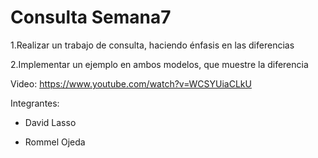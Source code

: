 # Consulta Semana7
1.Realizar un trabajo de consulta, haciendo énfasis en las diferencias

2.Implementar un ejemplo en ambos modelos, que muestre la diferencia

Video: https://www.youtube.com/watch?v=WCSYUiaCLkU

Integrantes:

* David Lasso

* Rommel Ojeda
